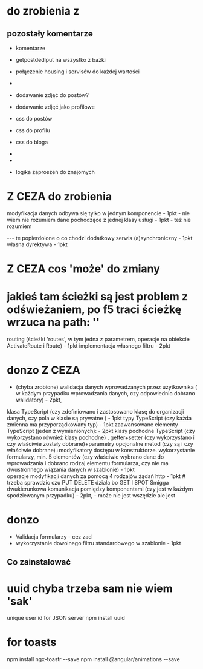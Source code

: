 # do zrobienia z 


## pozostały komentarze
- komentarze
- getpostdedlput na wszystko z bazki
- połączenie housing i servisów do każdej wartości
- 
- dodawanie zdjęć do postów?
- dodawanie zdjęć jako profilowe
- css do postów
- css do profilu
- css do bloga
- 
- 

- logika zaproszeń do znajomych

# Z CEZA do zrobienia



modyfikacja danych odbywa się tylko w jednym komponencie - 1pkt - nie wiem nie rozumiem
dane pochodzące z jednej klasy usługi - 1pkt - też nie rozumiem

 --- te popierdolone o co chodzi
dodatkowy serwis (a)synchroniczny - 1pkt
własna dyrektywa - 1pkt



# Z CEZA cos 'może' do zmiany

# jakieś tam ścieżki są jest problem z odświeżaniem, po f5 traci ścieżkę wrzuca na path: ''
routing (ścieżki 'routes', w tym jedna z parametrem, operacje na obiekcie ActivateRoute i Route) - 1pkt
implementacja własnego filtru - 2pkt

# donzo Z CEZA 

- (chyba zrobione) walidacja danych wprowadzanych przez użytkownika ( w każdym przypadku wprowadzania danych, czy odpowiednio dobrano walidatory) - 2pkt,

klasa TypeScript (czy zdefiniowano i zastosowano klasę do organizacji danych, czy pola w klasie są prywatne ) - 1pkt
typy TypeScript (czy każda zmienna ma przyporządkowany typ) - 1pkt
zaawansowane elementy TypeScript (jeden z wymienionych): - 2pkt
klasy pochodne TypeScript (czy wykorzystano również klasy pochodne) ,
getter+setter (czy wykorzystano i  czy właściwie zostały dobrane)+parametry opcjonalne metod (czy są i czy właściwie dobrane)+modyfikatory dostępu w konstruktorze.
wykorzystanie formularzy, min. 5 elementów (czy właściwie wybrano dane do wprowadzania i dobrano rodzaj elementu formularza, czy nie ma dwustronnego wiązania danych w szablonie) - 1pkt    
operacje modyfikacji danych za pomocą 4 rodzajów żądań http - 1pkt # trzeba sprawdzic czu PUT DELETE działa bo GET I SPOT Śmigga
dwukierunkowa komunikacja pomiędzy komponentami (czy jest w każdym spodziewanym przypadku) - 2pkt, - może nie jest wszędzie ale jest




# donzo 
- Validacja formularzy - cez zad
- wykorzystanie dowolnego filtru standardowego w szablonie  - 1pkt

## Co zainstalować 

# uuid chyba trzeba sam nie wiem 'sak'
unique user id for JSON server
npm install uuid
# for toasts
npm install ngx-toastr --save
npm install @angular/animations --save